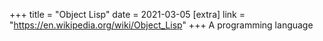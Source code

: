 +++
title = "Object Lisp"
date = 2021-03-05
[extra]
link = "https://en.wikipedia.org/wiki/Object_Lisp"
+++
A programming language

